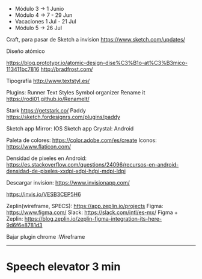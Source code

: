 - Módulo 3 -> 1 Junio 
- Módulo 4 -> 7 - 29 Jun 
- Vacaciones 1 Jul - 21 Jul
- Módulo 5 -> 26 Jul


Craft, para pasar de Sketch a invision
https://www.sketch.com/updates/

Diseño atómico

https://blog.prototypr.io/atomic-design-dise%C3%B1o-at%C3%B3mico-113411bc7816
http://bradfrost.com/

Tipografía
http://www.textstyl.es/

Plugins:
Runner
Text Styles
Symbol organizer
Rename it https://rodi01.github.io/RenameIt/

Stark https://getstark.co/
Paddy https://sketch.fordesignrs.com/plugins/paddy


Sketch app Mirror: IOS
Sketch app Crystal: Android

Paleta de colores: https://color.adobe.com/es/create
Iconos: https://www.flaticon.com/

Densidad de pixeles en Android: https://es.stackoverflow.com/questions/24096/recursos-en-android-densidad-de-pixeles-xxdpi-xdpi-hdpi-mdpi-ldpi

Descargar invision: https://www.invisionapp.com/

https://invis.io/VESB3CEP5H6

Zeplin(wireframe, SPECS): https://app.zeplin.io/projects
Figma: https://www.figma.com/
Slack: https://slack.com/intl/es-mx/
Figma + Zeplin: https://blog.zeplin.io/zeplin-figma-integration-its-here-9d6f6e8781d3

Bajar plugin chrome :Wireframe


----------------------
# Speech elevator 3 min



